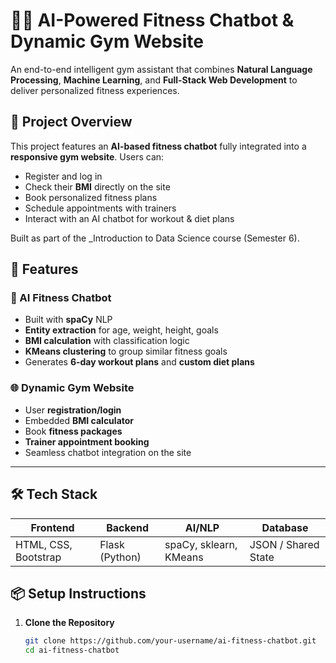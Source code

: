 # 🏋️‍♂️ AI-Powered Fitness Chatbot & Dynamic Gym Website

An end-to-end intelligent gym assistant that combines **Natural Language Processing**, **Machine Learning**, and **Full-Stack Web Development** to deliver personalized fitness experiences.

## 🚀 Project Overview

This project features an **AI-based fitness chatbot** fully integrated into a **responsive gym website**. Users can:
- Register and log in
- Check their **BMI** directly on the site
- Book personalized fitness plans
- Schedule appointments with trainers
- Interact with an AI chatbot for workout & diet plans

Built as part of the _Introduction to Data Science course (Semester 6).


## 🧠 Features

### 🤖 AI Fitness Chatbot
- Built with **spaCy** NLP
- **Entity extraction** for age, weight, height, goals
- **BMI calculation** with classification logic
- **KMeans clustering** to group similar fitness goals
- Generates **6-day workout plans** and **custom diet plans**

### 🌐 Dynamic Gym Website
- User **registration/login**
- Embedded **BMI calculator**
- Book **fitness packages**
- **Trainer appointment booking**
- Seamless chatbot integration on the site

---

## 🛠️ Tech Stack

| Frontend | Backend | AI/NLP | Database |
|----------|---------|--------|----------|
| HTML, CSS, Bootstrap | Flask (Python) | spaCy, sklearn, KMeans | JSON / Shared State |



## 📦 Setup Instructions

1. **Clone the Repository**
   ```bash
   git clone https://github.com/your-username/ai-fitness-chatbot.git
   cd ai-fitness-chatbot
